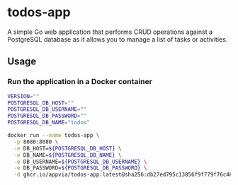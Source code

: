 # todos-app

A simple Go web application that performs CRUD operations against a PostgreSQL database as it allows you to manage a list of tasks or activities.

## Usage

### Run the application in a Docker container
```bash
VERSION=""
POSTGRESQL_DB_HOST=""
POSTGRESQL_DB_USERNAME=""
POSTGRESQL_DB_PASSWORD=""
POSTGRESQL_DB_NAME="todos"

docker run --name todos-app \
  -p 8080:8080 \
  -e DB_HOST=${POSTGRESQL_DB_HOST} \
  -e DB_NAME=${POSTGRESQL_DB_NAME} \
  -e DB_USERNAME=${POSTGRESQL_DB_USERNAME} \
  -e DB_PASSWORD=${POSTGRESQL_DB_PASSWORD} \
  -d ghcr.io/appvia/todos-app:latest@sha256:db27ed795c13856f9f779f76c469f561385dd4419399fe48f8acd09f6f199ab8
```

<!-- ## Run the Docker container in a Kubernetes cluster
TBD -->

